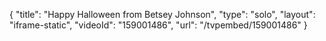{
    "title": "Happy Halloween from Betsey Johnson",
    "type": "solo",
    "layout": "iframe-static",
    "videoId": "159001486",
    "url": "\/tvpembed\/159001486"
}